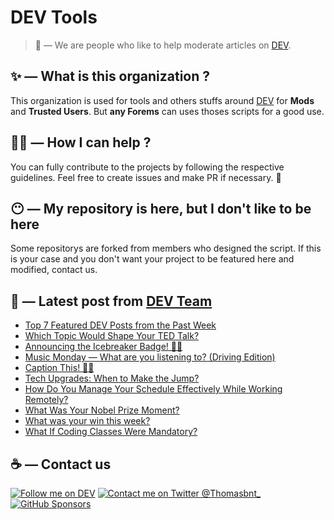 # DEV Tools

> 🔧 — We are people who like to help moderate articles on [DEV](https://dev.to).

## ✨ — What is this organization ?

This organization is used for tools and others stuffs around [DEV](https://dev.to) for **Mods** and **Trusted Users**. But __any Forems__ can uses thoses scripts for a good use.


## 💪🏼 — How I can help ?

You can fully contribute to the projects by following the respective guidelines. Feel free to create issues and make PR if necessary. 🎉

## 😶 — My repository is here, but I don't like to be here

Some repositorys are forked from members who designed the script. If this is your case and you don't want your project to be featured here and modified, contact us.

## 📝 — Latest post from [DEV Team](https://dev.to/devteam)

<!-- BLOG-POST-LIST:START -->
- [Top 7 Featured DEV Posts from the Past Week](https://dev.to/devteam/top-7-featured-dev-posts-from-the-past-week-10nm)
- [Which Topic Would Shape Your TED Talk?](https://dev.to/devteam/which-topic-would-shape-your-ted-talk-5gdn)
- [Announcing the Icebreaker Badge! 🧊🔨](https://dev.to/devteam/announcing-the-icebreaker-badge-20k3)
- [Music Monday — What are you listening to? &lpar;Driving Edition&rpar;](https://dev.to/devteam/music-monday-what-are-you-listening-to-driving-edition-47ee)
- [Caption This! 🤔💭](https://dev.to/devteam/caption-this-4bj6)
- [Tech Upgrades: When to Make the Jump?](https://dev.to/devteam/tech-upgrades-when-to-make-the-jump-37gm)
- [How Do You Manage Your Schedule Effectively While Working Remotely?](https://dev.to/devteam/how-do-you-manage-your-schedule-effectively-while-working-remotely-4opp)
- [What Was Your Nobel Prize Moment?](https://dev.to/devteam/what-was-your-nobel-prize-moment-5j)
- [What was your win this week?](https://dev.to/devteam/what-was-your-win-this-week-6ff)
- [What If Coding Classes Were Mandatory?](https://dev.to/devteam/what-if-coding-classes-were-mandatory-4jd5)
<!-- BLOG-POST-LIST:END -->


## ☕ — Contact us

[![Follow me on DEV](https://img.shields.io/badge/dev.to-%2308090A.svg?&style=for-the-badge&logo=dev.to&logoColor=white&alt=devto)](https://dev.to/thomasbnt)
[![Contact me on Twitter @Thomasbnt_](https://img.shields.io/badge/Contact%20me%20on%20Twitter-%231DA1F2.svg?&style=for-the-badge&logo=twitter&logoColor=white&alt=twitter)](https://twitter.com/messages/1142357270-1142357270?text=Hello,%20I%20contact%20you%20from%20devtotools%20&recipient_id=1142357270) [![GitHub Sponsors](https://img.shields.io/badge/Sponsor%20me-%23EA54AE.svg?&style=for-the-badge&logo=github-sponsors&logoColor=white)](https://github.com/sponsors/thomasbnt)


